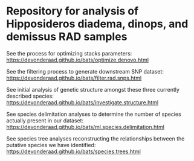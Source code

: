 Repository for analysis of Hipposideros diadema, dinops, and demissus RAD samples
==================================================================================

See the process for optimizing stacks parameters: <https://devonderaad.github.io/bats/optimize.denovo.html>

See the filtering process to generate downstream SNP dataset: <https://devonderaad.github.io/bats/filter.rad.snps.html>

See initial analysis of genetic structure amongst these three currently described species: <https://devonderaad.github.io/bats/investigate.structure.html>

See species delimitation analyses to determine the number of species actually present in our dataset: <https://devonderaad.github.io/bats/ml.species.delimitation.html>

See species tree analyses reconstructing the relationships between the putative species we have identified: <https://devonderaad.github.io/bats/species.trees.html>
